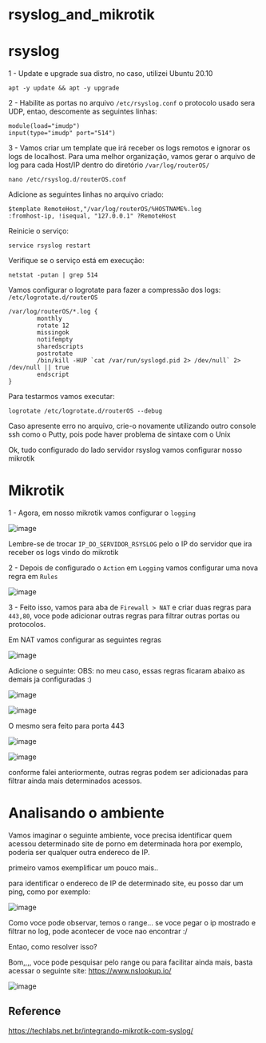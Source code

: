 # rsyslog_and_mikrotik

# rsyslog

1 - Update e upgrade sua distro, no caso, utilizei Ubuntu 20.10

`apt -y update && apt -y upgrade`

2 - Habilite as portas no arquivo `/etc/rsyslog.conf` o protocolo usado sera UDP, entao, descomente as seguintes linhas: 

```
module(load="imudp")
input(type="imudp" port="514")
```

3 - Vamos criar um template que irá receber os logs remotos e ignorar os logs de localhost. Para uma melhor organização, vamos gerar o arquivo de log para cada Host/IP dentro do diretório `/var/log/routerOS/`

`nano /etc/rsyslog.d/routerOS.conf`

Adicione as seguintes linhas no arquivo criado:

```
$template RemoteHost,"/var/log/routerOS/%HOSTNAME%.log
:fromhost-ip, !isequal, "127.0.0.1" ?RemoteHost
```

Reinicie o serviço: 

`service rsyslog restart`

Verifique se o serviço está em execução:

`netstat -putan | grep 514`

Vamos configurar o logrotate para fazer a compressão dos logs: `/etc/logrotate.d/routerOS`

```
/var/log/routerOS/*.log {
        monthly
        rotate 12
        missingok
        notifempty
        sharedscripts
        postrotate
        /bin/kill -HUP `cat /var/run/syslogd.pid 2> /dev/null` 2> /dev/null || true
        endscript
}
```

Para testarmos vamos executar: 

`logrotate /etc/logrotate.d/routerOS --debug`

Caso apresente erro no arquivo, crie-o novamente utilizando outro console ssh como o Putty, pois pode haver problema de sintaxe com o Unix

Ok, tudo configurado do lado servidor rsyslog vamos configurar nosso mikrotik

# Mikrotik

1 - Agora, em nosso mikrotik vamos configurar o `logging`

![image](https://user-images.githubusercontent.com/37910997/151671058-de304ef1-44e9-43bd-ab0b-ca890fbbe3b2.png)

Lembre-se de trocar `IP_DO_SERVIDOR_RSYSLOG` pelo o IP do servidor que ira receber os logs vindo do mikrotik

2 - Depois de configurado o `Action` em `Logging` vamos configurar uma nova regra em `Rules`

![image](https://user-images.githubusercontent.com/37910997/151671168-f5dfc0bf-2f09-4ec5-8ba3-8056eba46c48.png)

3 - Feito isso, vamos para aba de `Firewall > NAT` e criar duas regras para `443,80`, voce pode adicionar outras regras para filtrar outras portas ou protocolos.

Em NAT vamos configurar as seguintes regras

![image](https://user-images.githubusercontent.com/37910997/151671281-a4ebbab8-faec-40ca-ba99-6c9cea77e3b6.png)

Adicione o seguinte: OBS: no meu caso, essas regras ficaram abaixo as demais ja configuradas :)

![image](https://user-images.githubusercontent.com/37910997/151671328-9c1b441b-81d9-475d-9650-f537cdf27b57.png)

![image](https://user-images.githubusercontent.com/37910997/151671337-86eb8017-0bf5-43c3-b438-44d92dedbd2b.png)

O mesmo sera feito para porta 443 

![image](https://user-images.githubusercontent.com/37910997/151671411-e449106b-1306-4632-8b2b-9e787e915441.png)

![image](https://user-images.githubusercontent.com/37910997/151671425-080fa12d-bda2-4bcd-bd72-74b80adec94c.png)

conforme falei anteriormente, outras regras podem ser adicionadas para filtrar ainda mais determinados acessos.

# Analisando o ambiente

Vamos imaginar o seguinte ambiente, voce precisa identificar quem acessou determinado site de porno em determinada hora por exemplo, poderia ser qualquer outra endereco de IP.

primeiro vamos exemplificar um pouco mais..

para identificar o endereco de IP de determinado site, eu posso dar um ping, como por exemplo:

![image](https://user-images.githubusercontent.com/37910997/151671946-142f0f88-e053-4e1a-9470-d27c53e81965.png)

Como voce pode observar, temos o range... se voce pegar o ip mostrado e filtrar no log, pode acontecer de voce nao encontrar :/

Entao, como resolver isso?

Bom,,,, voce pode pesquisar pelo range ou para facilitar ainda mais, basta acessar o seguinte site: https://www.nslookup.io/

![image](https://user-images.githubusercontent.com/37910997/151672007-8d92fd5a-26b7-4413-806a-777466881e6e.png)




## Reference

https://techlabs.net.br/integrando-mikrotik-com-syslog/
